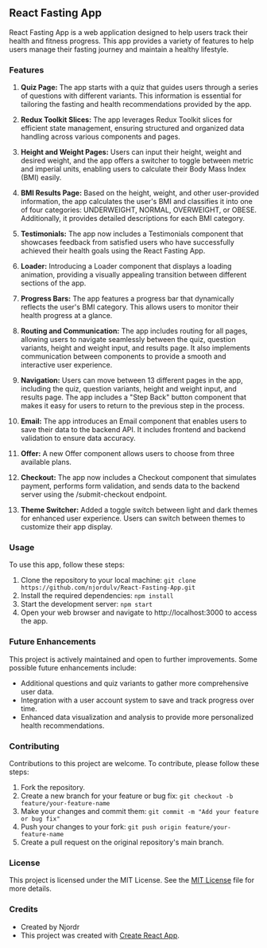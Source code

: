## React Fasting App

React Fasting App is a web application designed to help users track their health and fitness progress. This app provides a variety of features to help users manage their fasting journey and maintain a healthy lifestyle.

### Features

1. **Quiz Page:** The app starts with a quiz that guides users through a series of questions with different variants. This information is essential for tailoring the fasting and health recommendations provided by the app.

2. **Redux Toolkit Slices:** The app leverages Redux Toolkit slices for efficient state management, ensuring structured and organized data handling across various components and pages.

3. **Height and Weight Pages:** Users can input their height, weight and desired weight, and the app offers a switcher to toggle between metric and imperial units, enabling users to calculate their Body Mass Index (BMI) easily.

4. **BMI Results Page:** Based on the height, weight, and other user-provided information, the app calculates the user's BMI and classifies it into one of four categories: UNDERWEIGHT, NORMAL, OVERWEIGHT, or OBESE. Additionally, it provides detailed descriptions for each BMI category.

5. **Testimonials:** The app now includes a Testimonials component that showcases feedback from satisfied users who have successfully achieved their health goals using the React Fasting App.

6. **Loader:** Introducing a Loader component that displays a loading animation, providing a visually appealing transition between different sections of the app.

7. **Progress Bars:** The app features a progress bar that dynamically reflects the user's BMI category. This allows users to monitor their health progress at a glance.

8. **Routing and Communication:** The app includes routing for all pages, allowing users to navigate seamlessly between the quiz, question variants, height and weight input, and results page. It also implements communication between components to provide a smooth and interactive user experience.

9. **Navigation:** Users can move between 13 different pages in the app, including the quiz, question variants, height and weight input, and results page. The app includes a "Step Back" button component that makes it easy for users to return to the previous step in the process.

10. **Email:** The app introduces an Email component that enables users to save their data to the backend API. It includes frontend and backend validation to ensure data accuracy.

11. **Offer:** A new Offer component allows users to choose from three available plans.

12. **Checkout:** The app now includes a Checkout component that simulates payment, performs form validation, and sends data to the backend server using the /submit-checkout endpoint.

13. **Theme Switcher:** Added a toggle switch between light and dark themes for enhanced user experience. Users can switch between themes to customize their app display.

### Usage

To use this app, follow these steps:

1. Clone the repository to your local machine: `git clone https://github.com/njordulv/React-Fasting-App.git`
2. Install the required dependencies: `npm install`
3. Start the development server: `npm start`
4. Open your web browser and navigate to http://localhost:3000 to access the app.

### Future Enhancements

This project is actively maintained and open to further improvements. Some possible future enhancements include:

- Additional questions and quiz variants to gather more comprehensive user data.
- Integration with a user account system to save and track progress over time.
- Enhanced data visualization and analysis to provide more personalized health recommendations.

### Contributing

Contributions to this project are welcome. To contribute, please follow these steps:

1. Fork the repository.
2. Create a new branch for your feature or bug fix: `git checkout -b feature/your-feature-name`
3. Make your changes and commit them: `git commit -m "Add your feature or bug fix"`
4. Push your changes to your fork: `git push origin feature/your-feature-name`
5. Create a pull request on the original repository's main branch.

### License

This project is licensed under the MIT License.
See the [MIT License](LICENSE) file for more details.

### Credits

- Created by Njordr
- This project was created with [Create React App](https://create-react-app.dev/).
